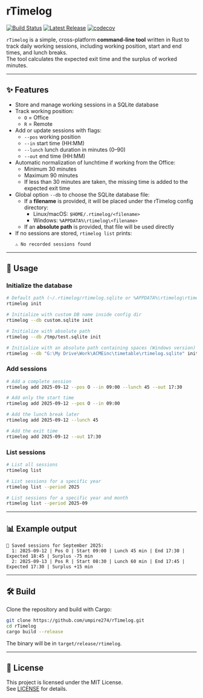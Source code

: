 # rTimelog

[![Build Status](https://github.com/umpire274/rTimelog/actions/workflows/ci.yml/badge.svg)](https://github.com/umpire274/rTimelog/actions/workflows/ci.yml)
[![Latest Release](https://img.shields.io/github/v/release/umpire274/rTimelog)](https://github.com/umpire274/rTimelog/releases)
[![codecov](https://codecov.io/gh/umpire274/rTimelog/branch/main/graph/badge.svg?token=5fb9648b-1dd5-46d2-8130-3916505ef4a3)](https://codecov.io/gh/umpire274/rTimelog)

`rTimelog` is a simple, cross-platform **command-line tool** written in Rust to track daily working sessions, including working position, start and end times, and lunch breaks.  
The tool calculates the expected exit time and the surplus of worked minutes.

---

## ✨ Features

- Store and manage working sessions in a SQLite database
- Track working position:
  - `O` = Office
  - `R` = Remote
- Add or update sessions with flags:
  - `--pos` working position
  - `--in` start time (HH:MM)
  - `--lunch` lunch duration in minutes (0–90)
  - `--out` end time (HH:MM)
- Automatic normalization of lunchtime if working from the Office:
  - Minimum 30 minutes
  - Maximum 90 minutes
  - If less than 30 minutes are taken, the missing time is added to the expected exit time
- Global option `--db` to choose the SQLite database file:
  - If a **filename** is provided, it will be placed under the rTimelog config directory:
    - Linux/macOS: `$HOME/.rtimelog/<filename>`
    - Windows: `%APPDATA%\rtimelog\<filename>`
  - If an **absolute path** is provided, that file will be used directly
- If no sessions are stored, `rtimelog list` prints:  
  ```
  ⚠️ No recorded sessions found
  ```

---

## 🚀 Usage

### Initialize the database

```bash
# Default path (~/.rtimelog/rtimelog.sqlite or %APPDATA%\rtimelog\rtimelog.sqlite)
rtimelog init

# Initialize with custom DB name inside config dir
rtimelog --db custom.sqlite init

# Initialize with absolute path
rtimelog --db /tmp/test.sqlite init

# Initialize with an absolute path containing spaces (Windows version)
rtimelog --db "G:\My Drive\Work\ACMEinc\timetable\rtimelog.sqlite" init
```

### Add sessions

```bash
# Add a complete session
rtimelog add 2025-09-12 --pos O --in 09:00 --lunch 45 --out 17:30

# Add only the start time
rtimelog add 2025-09-12 --pos O --in 09:00

# Add the lunch break later
rtimelog add 2025-09-12 --lunch 45

# Add the exit time
rtimelog add 2025-09-12 --out 17:30
```

### List sessions

```bash
# List all sessions
rtimelog list

# List sessions for a specific year
rtimelog list --period 2025

# List sessions for a specific year and month
rtimelog list --period 2025-09
```

---

## 📊 Example output

```
📅 Saved sessions for September 2025:
  1: 2025-09-12 | Pos O | Start 09:00 | Lunch 45 min | End 17:30 | Expected 18:45 | Surplus -75 min
  2: 2025-09-13 | Pos R | Start 08:30 | Lunch 60 min | End 17:45 | Expected 17:30 | Surplus +15 min
```

---

## 🛠️ Build

Clone the repository and build with Cargo:

```bash
git clone https://github.com/umpire274/rTimelog.git
cd rTimelog
cargo build --release
```

The binary will be in `target/release/rtimelog`.

---

## 📄 License

This project is licensed under the MIT License.  
See [LICENSE](LICENSE) for details.
